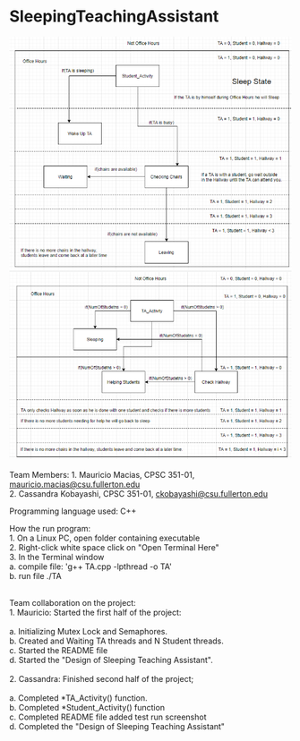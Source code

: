 # SleepingTeachingAssistant
![](Student_Activity.PNG) <br>
![](TA_Activity.PNG) <br>
<br>
Team Members: 
	1. Mauricio Macias, CPSC 351-01, mauricio.macias@csu.fullerton.edu <br>
	2. Cassandra Kobayashi, CPSC 351-01, ckobayashi@csu.fullerton.edu <br>
 
Programming language used: C++ <br>
	
How the run program: <br>
	1. On a Linux PC, open folder containing executable <br>
	2. Right-click white space click on "Open Terminal Here" <br>
	3. In the Terminal window <br>
		a. compile file: 'g++ TA.cpp -lpthread -o TA' <br>
		b. run file ./TA <br> <br>
	
Team collaboration on the project: <br>
	1. Mauricio: Started the first half of the project:<br> <br>
		a. Initializing Mutex Lock and Semaphores. <br>
		b. Created and Waiting TA threads and N Student threads. <br>
		c. Started the README file <br>
		d. Started the "Design of Sleeping Teaching Assistant". <br>	<br>
	2. Cassandra: Finished second half of the project; <br> <br>
		a. Completed *TA_Activity() function. <br>
		b. Completed *Student_Activity() function <br>
		c. Completed README file added test run screenshot <br>
		d. Completed the "Design of Sleeping Teaching Assistant" <br>

	
